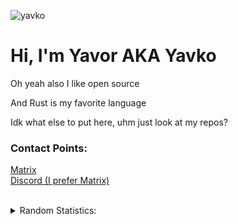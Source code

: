 <div>
<p align="left"> <img src="https://komarev.com/ghpvc/?username=yavko&label=Profile%20views&color=b992f5&style=flat" alt="yavko" /> </p>
<h1 align="left">Hi, I'm Yavor AKA Yavko</h1>
  <p>Oh yeah also I like open source</p>
  <p>And Rust is my favorite language<p/>
  <p>Idk what else to put here, uhm just look at my repos?</p>
  


<!--
<h3 align="left">Activity:</h3>  
<p align="left"><a href="https://discord.com/users/465960044094160908"><img alt="discord presence" src="https://lanyard-profile-readme.vercel.app/api/465960044094160908?bg=282a36&borderRadius=8px&idleMessage=Idle" width="30%" /></a></p>
 -->
<!--<p ><img src="https://spotifyreadmewidget.herokuapp.com/api/spotify/now?theme=dracula" width="40%" alt="spotify" /></p>-->

  
<h3 align="left">Contact Points:</h3>
<p align="left">
<a href="https://matrix.to/#/@yavor:nikolay.ems.host">Matrix</a>
<br />
<a href="https://discord.com/users/465960044094160908">Discord (I prefer Matrix)</a>
</p>

 <br />
<details>
<summary>Random Statistics:</summary>

<p align="left"> <a href="https://github.com/yavko"><img src="https://github-profile-trophy.vercel.app/?username=yavko&theme=dracula" alt="trophies" /></a> </p>

<p><br /><img align="center" src="https://github-readme-stats.vercel.app/api?username=yavko&show_icons=true&theme=dracula&locale=en" alt="stats" /></p>

<p><br /><img align="center" src="https://github-readme-streak-stats.herokuapp.com/?user=yavko&theme=dracula" alt="streak" /></p>

<p><br /><img align="center" src="https://github-readme-stats.vercel.app/api/top-langs?username=yavko&show_icons=true&locale=en&theme=dracula" alt="top langs" /></p>


</details>


</div>

